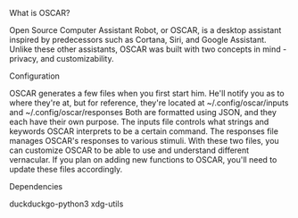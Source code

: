 What is OSCAR?

Open Source Computer Assistant Robot, or OSCAR, is a desktop assistant inspired by predecessors such as Cortana, Siri, and Google Assistant. Unlike these other assistants, OSCAR was built with two concepts in mind - privacy, and customizability.

Configuration

OSCAR generates a few files when you first start him. He'll notify you as to where they're at, but for reference, they're located at ~/.config/oscar/inputs and ~/.config/oscar/responses
Both are formatted using JSON, and they each have their own purpose. The inputs file controls what strings and keywords OSCAR interprets to be a certain command. The responses file manages OSCAR's responses to various stimuli. With these two files, you can customize OSCAR to be able to use and understand different vernacular. If you plan on adding new functions to OSCAR, you'll need to update these files accordingly.

Dependencies

duckduckgo-python3
xdg-utils
